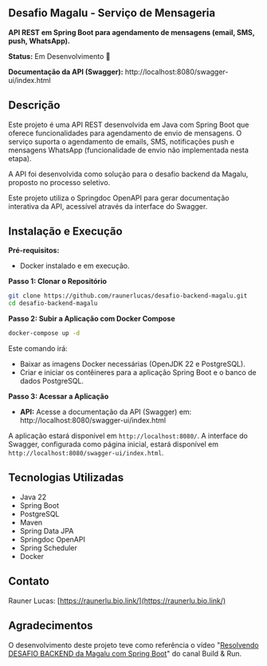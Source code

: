 ## Desafio Magalu - Serviço de Mensageria

**API REST em Spring Boot para agendamento de mensagens (email, SMS, push, WhatsApp).**

**Status:** Em Desenvolvimento 🚧

**Documentação da API (Swagger):** http://localhost:8080/swagger-ui/index.html

## Descrição

Este projeto é uma API REST desenvolvida em Java com Spring Boot que oferece funcionalidades para agendamento de envio de mensagens. O serviço suporta o agendamento de emails, SMS, notificações push e mensagens WhatsApp (funcionalidade de envio não implementada nesta etapa).

A API foi desenvolvida como solução para o desafio backend da Magalu, proposto no processo seletivo.

Este projeto utiliza o Springdoc OpenAPI para gerar documentação interativa da API, acessível através da interface do Swagger.

## Instalação e Execução

**Pré-requisitos:**

* Docker instalado e em execução.

**Passo 1: Clonar o Repositório**

```bash
git clone https://github.com/raunerlucas/desafio-backend-magalu.git
cd desafio-backend-magalu
```

**Passo 2: Subir a Aplicação com Docker Compose**

```bash
docker-compose up -d
```

Este comando irá:

* Baixar as imagens Docker necessárias (OpenJDK 22 e PostgreSQL).
* Criar e iniciar os contêineres para a aplicação Spring Boot e o banco de dados PostgreSQL.

**Passo 3: Acessar a Aplicação**

* **API:** Acesse a documentação da API (Swagger) em: http://localhost:8080/swagger-ui/index.html

A aplicação estará disponível em `http://localhost:8080/`. A interface do Swagger, configurada como página inicial, estará disponível em `http://localhost:8080/swagger-ui/index.html`.

## Tecnologias Utilizadas

* Java 22
* Spring Boot
* PostgreSQL
* Maven
* Spring Data JPA
* Springdoc OpenAPI
* Spring Scheduler
* Docker

## Contato

Rauner Lucas: [https://raunerlu.bio.link/](https://raunerlu.bio.link/)

## Agradecimentos

O desenvolvimento deste projeto teve como referência o vídeo "[Resolvendo DESAFIO BACKEND da Magalu com Spring Boot](https://www.youtube.com/watch?v=af4W9Q4vB1s)" do canal Build & Run.
